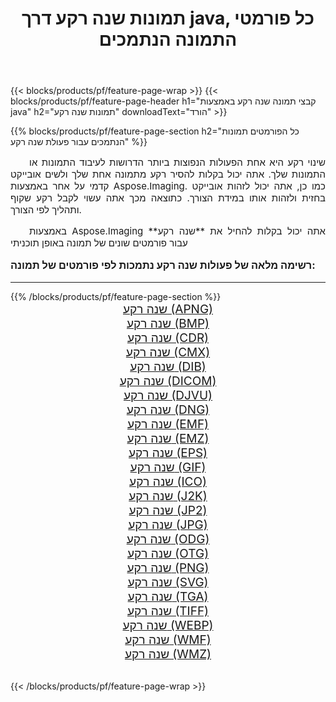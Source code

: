 ﻿---
title: תמונות שנה רקע דרך java, כל פורמטי התמונה הנתמכים 
weight: 3920
url: /he/java/change-background/ 
lang: he
langdirlevel: 2
locales: zh-hans,ja,it,ru,de,es,fr,nl,id,lt,pl,pt,vi,tr,ko,zh-hant,ar,hi,th,sv,cs,uk,he
description: באמצעות Aspose.Imaging תוכל בקלות שנה רקע תמונות באמצעות java
---

{{< blocks/products/pf/feature-page-wrap >}}
{{< blocks/products/pf/feature-page-header h1="קבצי תמונה שנה רקע באמצעות java" h2="תמונות שנה רקע" downloadText="הורד" >}}


{{% blocks/products/pf/feature-page-section  h2="כל הפורמטים  תמונות הנתמכים עבור פעולת שנה רקע" %}}
<p align="justify" style="text-indent:2em;font-size:15px;">
שינוי רקע היא אחת הפעולות הנפוצות ביותר הדרושות לעיבוד התמונות או התמונות שלך. אתה יכול בקלות להסיר רקע מתמונה אחת שלך ולשים אובייקט קדמי על אחר באמצעות Aspose.Imaging. כמו כן, אתה יכול לזהות אובייקט בחזית ולזהות אותו במידת הצורך. כתוצאה מכך אתה עשוי לקבל רקע שקוף ותהליך לפי הצורך.
</p>
<p align="justify" style="text-indent:2em;font-size:15px;">
באמצעות Aspose.Imaging אתה יכול בקלות להחיל את **שנה רקע** עבור פורמטים שונים של תמונה באופן תוכניתי
</p>
<h3 style="margin-top:16px;">
רשימה מלאה של פעולות שנה רקע נתמכות לפי פורמטים של תמונה:
</h3>
<hr/>
{{% /blocks/products/pf/feature-page-section %}}
<div class="container-fluid productfamilypage bg-gray">
    <div class="convertypes bg-gray agp-content section">
        <div class="container">
		<div class="row other-converters" style="gap: 10px;font-size: 19px;text-align:center;">
		    <div class='col-md-3 other-converter remove-lp remove-rp'><a href="/imaging/he/java/change-background/apng/" style="padding:15px;">שנה רקע (APNG)</a></div><div class='col-md-3 other-converter remove-lp remove-rp'><a href="/imaging/he/java/change-background/bmp/" style="padding:15px;">שנה רקע (BMP)</a></div><div class='col-md-3 other-converter remove-lp remove-rp'><a href="/imaging/he/java/change-background/cdr/" style="padding:15px;">שנה רקע (CDR)</a></div><div class='col-md-3 other-converter remove-lp remove-rp'><a href="/imaging/he/java/change-background/cmx/" style="padding:15px;">שנה רקע (CMX)</a></div><div class='col-md-3 other-converter remove-lp remove-rp'><a href="/imaging/he/java/change-background/dib/" style="padding:15px;">שנה רקע (DIB)</a></div><div class='col-md-3 other-converter remove-lp remove-rp'><a href="/imaging/he/java/change-background/dicom/" style="padding:15px;">שנה רקע (DICOM)</a></div><div class='col-md-3 other-converter remove-lp remove-rp'><a href="/imaging/he/java/change-background/djvu/" style="padding:15px;">שנה רקע (DJVU)</a></div><div class='col-md-3 other-converter remove-lp remove-rp'><a href="/imaging/he/java/change-background/dng/" style="padding:15px;">שנה רקע (DNG)</a></div><div class='col-md-3 other-converter remove-lp remove-rp'><a href="/imaging/he/java/change-background/emf/" style="padding:15px;">שנה רקע (EMF)</a></div><div class='col-md-3 other-converter remove-lp remove-rp'><a href="/imaging/he/java/change-background/emz/" style="padding:15px;">שנה רקע (EMZ)</a></div><div class='col-md-3 other-converter remove-lp remove-rp'><a href="/imaging/he/java/change-background/eps/" style="padding:15px;">שנה רקע (EPS)</a></div><div class='col-md-3 other-converter remove-lp remove-rp'><a href="/imaging/he/java/change-background/gif/" style="padding:15px;">שנה רקע (GIF)</a></div><div class='col-md-3 other-converter remove-lp remove-rp'><a href="/imaging/he/java/change-background/ico/" style="padding:15px;">שנה רקע (ICO)</a></div><div class='col-md-3 other-converter remove-lp remove-rp'><a href="/imaging/he/java/change-background/j2k/" style="padding:15px;">שנה רקע (J2K)</a></div><div class='col-md-3 other-converter remove-lp remove-rp'><a href="/imaging/he/java/change-background/jp2/" style="padding:15px;">שנה רקע (JP2)</a></div><div class='col-md-3 other-converter remove-lp remove-rp'><a href="/imaging/he/java/change-background/jpg/" style="padding:15px;">שנה רקע (JPG)</a></div><div class='col-md-3 other-converter remove-lp remove-rp'><a href="/imaging/he/java/change-background/odg/" style="padding:15px;">שנה רקע (ODG)</a></div><div class='col-md-3 other-converter remove-lp remove-rp'><a href="/imaging/he/java/change-background/otg/" style="padding:15px;">שנה רקע (OTG)</a></div><div class='col-md-3 other-converter remove-lp remove-rp'><a href="/imaging/he/java/change-background/png/" style="padding:15px;">שנה רקע (PNG)</a></div><div class='col-md-3 other-converter remove-lp remove-rp'><a href="/imaging/he/java/change-background/svg/" style="padding:15px;">שנה רקע (SVG)</a></div><div class='col-md-3 other-converter remove-lp remove-rp'><a href="/imaging/he/java/change-background/tga/" style="padding:15px;">שנה רקע (TGA)</a></div><div class='col-md-3 other-converter remove-lp remove-rp'><a href="/imaging/he/java/change-background/tiff/" style="padding:15px;">שנה רקע (TIFF)</a></div><div class='col-md-3 other-converter remove-lp remove-rp'><a href="/imaging/he/java/change-background/webp/" style="padding:15px;">שנה רקע (WEBP)</a></div><div class='col-md-3 other-converter remove-lp remove-rp'><a href="/imaging/he/java/change-background/wmf/" style="padding:15px;">שנה רקע (WMF)</a></div><div class='col-md-3 other-converter remove-lp remove-rp'><a href="/imaging/he/java/change-background/wmz/" style="padding:15px;">שנה רקע (WMZ)</a></div>
                </div>
        </div>
    </div>
</div>
<br/>

{{< /blocks/products/pf/feature-page-wrap >}}
